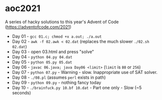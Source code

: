 # aoc2021
A series of hacky solutions to this year's Advent of Code (https://adventofcode.com/2021)

- Day 01 - `gcc 01.c; chmod +x a.out; ./a.out`
- Day 02 - `awk -f 02.awk < 02.dat` (replaces the much slower `./02.sh 02.dat`)
- Day 03 - open 03.html and press "solve"
- Day 04 - `python 04.py 04.dat`
- Day 05 - `python 05.py 05.dat`
- Day 06 - `javac 06.java; java Day06 <limit>` (`limit` is `80` or `256`)
- Day 07 - `python 07.py` - Warning - slow.  Inappropriate use of SAT solver.
- Day 08 - `./08.pl` (assumes `perl` exists in path)
- Day 09 - `python 09.py` - nothing fancy today
- Day 10 - `./brainfuck.py 10.bf 10.dat` - Part one only - Slow (~5 seconds)
